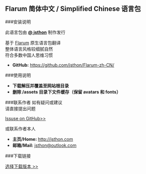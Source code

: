 ## Flarum 简体中文 / Simplified Chinese 语言包

###安装说明

此语言包由 **[@ jsthon](https://github.com/jsthon)** 制作发行  
  
基于 [Flarum](http://flarum.org) 原生语言包翻译  
整体语言风格较细腻自然  
符合多数中国人思维习惯
  
* **GitHub:** <https://github.com/jsthon/Flarum-zh-CN/>
  
  
###使用说明
  
* **下载解压并覆盖至网站根目录**
* **删除 /assets 目录下文件缓存（保留 avatars 和 fonts）**
  
###联系作者
如有疑问或建议  
请直接提出问题  
  
[Issuse on GitHub>>](https://github.com/jsthon/Flarum-zh-CN/issues)  
  
或联系作者本人  
* **主页/Home:** <http://jsthon.com>
* **邮箱/Mail:** jsthon@outlook.com  

 
###下载链接

[选择下载版本 >>](https://github.com/jsthon/Flarum-zh-CN/releases)
